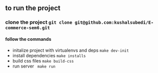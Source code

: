 ## to run the project 

### clone the project ``` git clone git@github.com:kushalsubedi/E-commerce-sem6.git ```

#### follow the commands 
- initalize project with virtualenvs and deps
```make dev-init```
- install dependencies 
``` make installs ```
- build css files 
``` make build-css ```
- run server 
``` make run```


